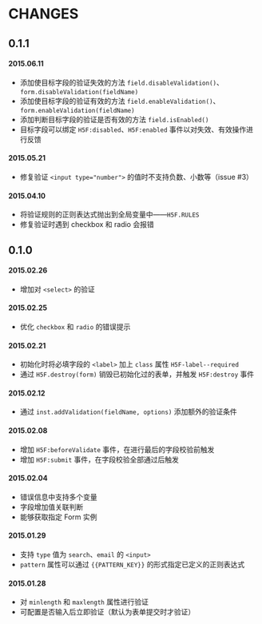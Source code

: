 # CHANGES

## 0.1.1

#### 2015.06.11

* 添加使目标字段的验证失效的方法 `field.disableValidation()`、`form.disableValidation(fieldName)`
* 添加使目标字段的验证有效的方法 `field.enableValidation()`、`form.enableValidation(fieldName)`
* 添加判断目标字段的验证是否有效的方法 `field.isEnabled()`
* 目标字段可以绑定 `H5F:disabled`、`H5F:enabled` 事件以对失效、有效操作进行反馈

#### 2015.05.21

* 修复验证 `<input type="number">` 的值时不支持负数、小数等（issue #3）

#### 2015.04.10

* 将验证规则的正则表达式抛出到全局变量中——`H5F.RULES`
* 修复验证时遇到 checkbox 和 radio 会报错

## 0.1.0

#### 2015.02.26

* 增加对 `<select>` 的验证

#### 2015.02.25

* 优化 `checkbox` 和 `radio` 的错误提示

#### 2015.02.21

* 初始化时将必填字段的 `<label>` 加上 `class` 属性 `H5F-label--required`
* 通过 `H5F.destroy(form)` 销毁已初始化过的表单，并触发 `H5F:destroy` 事件

#### 2015.02.12

* 通过 `inst.addValidation(fieldName, options)` 添加额外的验证条件

#### 2015.02.08

* 增加 `H5F:beforeValidate` 事件，在进行最后的字段校验前触发
* 增加 `H5F:submit` 事件，在字段校验全部通过后触发

#### 2015.02.04

* 错误信息中支持多个变量
* 字段增加值关联判断
* 能够获取指定 Form 实例

#### 2015.01.29

* 支持 `type` 值为 `search`、`email` 的 `<input>`
* `pattern` 属性可以通过 `{{PATTERN_KEY}}` 的形式指定已定义的正则表达式

#### 2015.01.28

* 对 `minlength` 和 `maxlength` 属性进行验证
* 可配置是否输入后立即验证（默认为表单提交时才验证）
